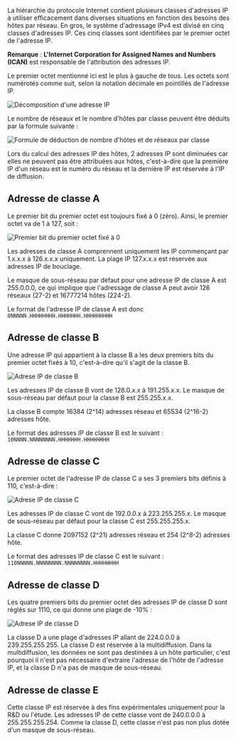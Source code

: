La hiérarchie du protocole Internet contient plusieurs classes d'adresses IP à utiliser efficacement dans diverses situations en fonction des besoins des hôtes par réseau. En gros, le système d'adressage IPv4 est divisé en cinq classes d'adresses IP. Ces cinq classes sont identifiées par le premier octet de l'adresse IP.

__Remarque__ : **L'Internet Corporation for Assigned Names and Numbers (ICAN)** est responsable de l'attribution des adresses IP.

Le premier octet mentionné ici est le plus à gauche de tous. Les octets sont numérotés comme suit, selon la notation décimale en pointillés de l'adresse IP.

![Décomposition d'une adresse IP](https://raw.githubusercontent.com/Microleadoff/content/master/lang/fr/courses/R%C3%A9seaux/Protocoles%20r%C3%A9seaux/IPV4/courses/0060%20-%20Classes%20d'adresse/images/image5.png)

Le nombre de réseaux et le nombre d'hôtes par classe peuvent être déduits par la formule suivante :

![Formule de déduction de nombre d'hôtes et de réseaux par classe](https://raw.githubusercontent.com/Microleadoff/content/master/lang/fr/courses/R%C3%A9seaux/Protocoles%20r%C3%A9seaux/IPV4/courses/0060%20-%20Classes%20d'adresse/images/image6.png)

Lors du calcul des adresses IP des hôtes, 2 adresses IP sont diminuées car elles ne peuvent pas être attribuées aux hôtes, c'est-à-dire que la première IP d'un réseau est le numéro du réseau et la dernière IP est réservée à l'IP de diffusion.

## Adresse de classe A

Le premier bit du premier octet est toujours fixé à 0 (zéro). Ainsi, le premier octet va de 1 à 127, soit :

![Premier bit du premier octet fixé à 0](https://raw.githubusercontent.com/Microleadoff/content/master/lang/fr/courses/R%C3%A9seaux/Protocoles%20r%C3%A9seaux/IPV4/courses/0060%20-%20Classes%20d'adresse/images/image4.png)

Les adresses de classe A comprennent uniquement les IP commençant par 1.x.x.x à 126.x.x.x uniquement. La plage IP 127.x.x.x est réservée aux adresses IP de bouclage.

Le masque de sous-réseau par défaut pour une adresse IP de classe A est 255.0.0.0, ce qui implique que l'adressage de classe A peut avoir 126 réseaux (27-2) et 16777214 hôtes (224-2).

Le format de l'adresse IP de classe A est donc ```0NNNNN.HHHHHHHH.HHHHHHH.HHHHHHHHH```

## Adresse de classe B

Une adresse IP qui appartient à la classe B a les deux premiers bits du premier octet fixés à 10, c'est-à-dire qu'il s'agit de la classe B.

![Adrese IP de classe B](https://raw.githubusercontent.com/Microleadoff/content/master/lang/fr/courses/R%C3%A9seaux/Protocoles%20r%C3%A9seaux/IPV4/courses/0060%20-%20Classes%20d'adresse/images/image1.png)

Les adresses IP de classe B vont de 128.0.x.x à 191.255.x.x. Le masque de sous-réseau par défaut pour la classe B est 255.255.x.x.

La classe B compte 16384 (2^14) adresses réseau et 65534 (2^16-2) adresses hôte.

Le format des adresses IP de classe B est le suivant : ```10NNNN.NNNNNNNN.HHHHHHH.HHHHHHHH```

## Adresse de classe C

Le premier octet de l'adresse IP de classe C a ses 3 premiers bits définis à 110, c'est-à-dire :

![Adrese IP de classe C](https://raw.githubusercontent.com/Microleadoff/content/master/lang/fr/courses/R%C3%A9seaux/Protocoles%20r%C3%A9seaux/IPV4/courses/0060%20-%20Classes%20d'adresse/images/image2.png)

Les adresses IP de classe C vont de 192.0.0.x à 223.255.255.x. Le masque de sous-réseau par défaut pour la classe C est 255.255.255.x.

La classe C donne 2097152 (2^21) adresses réseau et 254 (2^8-2) adresses hôte.

Le format des adresses IP de classe C est le suivant : ```110NNNNN.NNNNNNNN.NNNNNNNN.HHHHHHHH```

## Adresse de classe D

Les quatre premiers bits du premier octet des adresses IP de classe D sont réglés sur 1110, ce qui donne une plage de -10% :

![Adrese IP de classe D](https://raw.githubusercontent.com/Microleadoff/content/master/lang/fr/courses/R%C3%A9seaux/Protocoles%20r%C3%A9seaux/IPV4/courses/0060%20-%20Classes%20d'adresse/images/image3.png)

La classe D a une plage d'adresses IP allant de 224.0.0.0 à 239.255.255.255. La classe D est réservée à la multidiffusion. Dans la multidiffusion, les données ne sont pas destinées à un hôte particulier, c'est pourquoi il n'est pas nécessaire d'extraire l'adresse de l'hôte de l'adresse IP, et la classe D n'a pas de masque de sous-réseau.

## Adresse de classe E

Cette classe IP est réservée à des fins expérimentales uniquement pour la R&D ou l'étude. Les adresses IP de cette classe vont de 240.0.0.0 à 255.255.255.254. Comme la classe D, cette classe n'est pas non plus dotée d'un masque de sous-réseau.